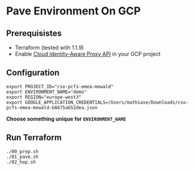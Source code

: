# Pave Environment On GCP

## Prerequisistes
- Terraform (tested with 1.1.9)
- Enable [Cloud Identity-Aware Proxy API](https://console.developers.google.com/apis/api/iap.googleapis.com/overview) in your GCP project

## Configuration

```
export PROJECT_ID="cso-pcfs-emea-mewald"
export ENVIRONMENT_NAME="demo"
export REGION="europe-west3"
export GOOGLE_APPLICATION_CREDENTIALS=/Users/mathiase/Downloads/cso-pcfs-emea-mewald-b8675a652dea.json
```
**Choose something unique for `ENVIRONMENT_NAME`**

## Run Terraform

```
./00_prep.sh
./01_pave.sh
./02_hop.sh
```
